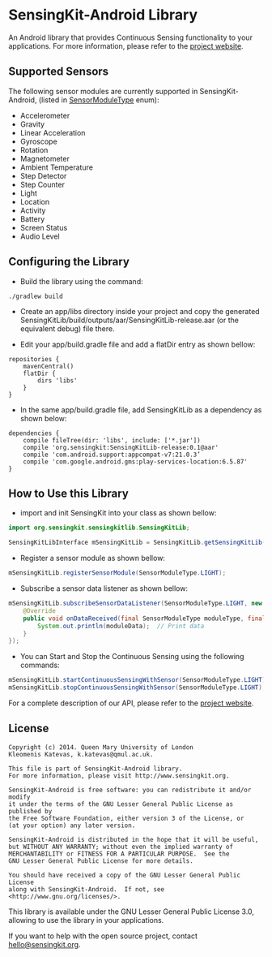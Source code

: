 # SensingKit-Android Library

An Android library that provides Continuous Sensing functionality to your applications. For more information, please refer to the [project website](http://www.sensingkit.org).


## Supported Sensors

The following sensor modules are currently supported in SensingKit-Android, (listed in [SensorModuleType](SensingKitLib/src/main/java/org/sensingkit/sensingkitlib/modules/SensorModuleType.java) enum):

- Accelerometer
- Gravity
- Linear Acceleration
- Gyroscope
- Rotation
- Magnetometer
- Ambient Temperature
- Step Detector
- Step Counter
- Light
- Location
- Activity
- Battery
- Screen Status
- Audio Level

## Configuring the Library

- Build the library using the command:

```
./gradlew build
```

- Create an app/libs directory inside your project and copy the generated SensingKitLib/build/outputs/aar/SensingKitLib-release.aar (or the equivalent debug) file there.

- Edit your app/build.gradle file and add a flatDir entry as shown bellow:

```
repositories {
    mavenCentral()
    flatDir {
        dirs 'libs'
    }
}
```


- In the same app/build.gradle file, add SensingKitLib as a dependency as shown below:

```
dependencies {
    compile fileTree(dir: 'libs', include: ['*.jar'])
    compile 'org.sensingkit:SensingKitLib-release:0.1@aar'
    compile 'com.android.support:appcompat-v7:21.0.3’
    compile 'com.google.android.gms:play-services-location:6.5.87'
}
```


## How to Use this Library

- import and init SensingKit into your class as shown bellow:

```java
import org.sensingkit.sensingkitlib.SensingKitLib;

SensingKitLibInterface mSensingKitLib = SensingKitLib.getSensingKitLib(this);
```


- Register a sensor module as shown bellow:

```java
mSensingKitLib.registerSensorModule(SensorModuleType.LIGHT);
```


- Subscribe a sensor data listener as shown bellow:

```java
mSensingKitLib.subscribeSensorDataListener(SensorModuleType.LIGHT, new SKSensorDataListener() {
    @Override
    public void onDataReceived(final SensorModuleType moduleType, final DataInterface moduleData) {
        System.out.println(moduleData);  // Print data
    }
});
```


- You can Start and Stop the Continuous Sensing using the following commands:

```java
mSensingKitLib.startContinuousSensingWithSensor(SensorModuleType.LIGHT);
mSensingKitLib.stopContinuousSensingWithSensor(SensorModuleType.LIGHT);
```


For a complete description of our API, please refer to the [project website](http://www.sensingkit.org).

## License

```
Copyright (c) 2014. Queen Mary University of London
Kleomenis Katevas, k.katevas@qmul.ac.uk.

This file is part of SensingKit-Android library.
For more information, please visit http://www.sensingkit.org.

SensingKit-Android is free software: you can redistribute it and/or modify
it under the terms of the GNU Lesser General Public License as published by
the Free Software Foundation, either version 3 of the License, or
(at your option) any later version.

SensingKit-Android is distributed in the hope that it will be useful,
but WITHOUT ANY WARRANTY; without even the implied warranty of
MERCHANTABILITY or FITNESS FOR A PARTICULAR PURPOSE.  See the
GNU Lesser General Public License for more details.

You should have received a copy of the GNU Lesser General Public License
along with SensingKit-Android.  If not, see <http://www.gnu.org/licenses/>.
```

This library is available under the GNU Lesser General Public License 3.0, allowing to use the library in your applications.

If you want to help with the open source project, contact hello@sensingkit.org.
